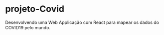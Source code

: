 # projeto-Covid
Desenvolvendo uma Web Applicação com React para mapear os dados do COVID19 pelo mundo.
